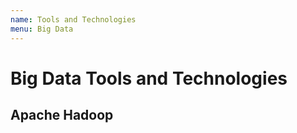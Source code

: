 ```yaml
---
name: Tools and Technologies
menu: Big Data
---
```


# Big Data Tools and Technologies

## Apache Hadoop
